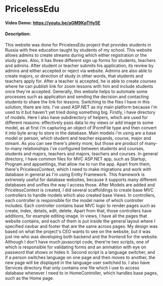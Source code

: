 # PricelessEdu
#### Video Demo:  https://youtu.be/aGM9KpTHy5E
#### Description:
This website was done for PricelessEdu project that provides students in Russia with free education taught by students of my school. This website allows admins to create streams during which either registration or the study goes. Also, it has three different sign up forms for students, teachers and admins. After student or teacher submits his application, its review by admins and either accepted or reject via website. Admins are also able to create majors, or direction of study in other words, that students and teachers apply for. After a teacher is accepted, he is able to create courses where he can publish link for zoom lessons with him and include students once they're accepted. Generally, this website helps to automate some processes such as application and sending the decision and contacting students to share the link for lessons.
Switching to the files I have in this solution, there are lots. I've used ASP.NET as my main platform because i'm used to it but haven't yet tried doing something big. Firstly, i have directory of models. Here I also have subdirectory of helpers, which are used for different reasons: effectively pass data to my views or add image to some model, as at first i'm capturing an object of IFormFile type and then convert it into byte array to store in the database. Main models i'm using are a base model or person, which student and teacher expands, course, major and stream. As you can see there's plenty more, but those are product of many-to-many relationships i've configured between students and courses, students and majors, teachers and majors, teachers and courses.
In general directory, I have common files for MVC ASP.NET app, such as Startup, Program and appsettings, that allow me to run the app. Apart from them, there's PricelessContext, which I need to make migrations and work with database in general as I'm using Entity Framework. This framework is extremely useful for database websites, because it supports many different databases and unifies the way I access those. After Models are added and PricelessContext is created, I did several scaffoldings to create base MVC controllers to handle models which also created base Views.
In controllers, each controller is responsible for the model name of which controller includes. Each controller contains base MVC logic to render pages such as create, index, details, edit, delete. Apart from that, those controllers have additions, for example editing image.
In views, I have all the pages that website contains, and each of them is put inside the general layout where I specified navbar and footer that are the same across pages. My design was based on what the project's CEO wants to see on the website, but it was just me who was developing both backend and the frontend for the website.
Although I don't have much javascript code, there're two scripts, one of which is responsible for validating forms and an animation with eye on password that shows or hides it. Second script is a language switcher, and if a person switches language on one page and then moves to another, the new page will be displayed in the language user switched to.
I also have Services directory that only contains one file which I use to access database whenever I need to in HomeController, which handles base pages, such as the Home page.
